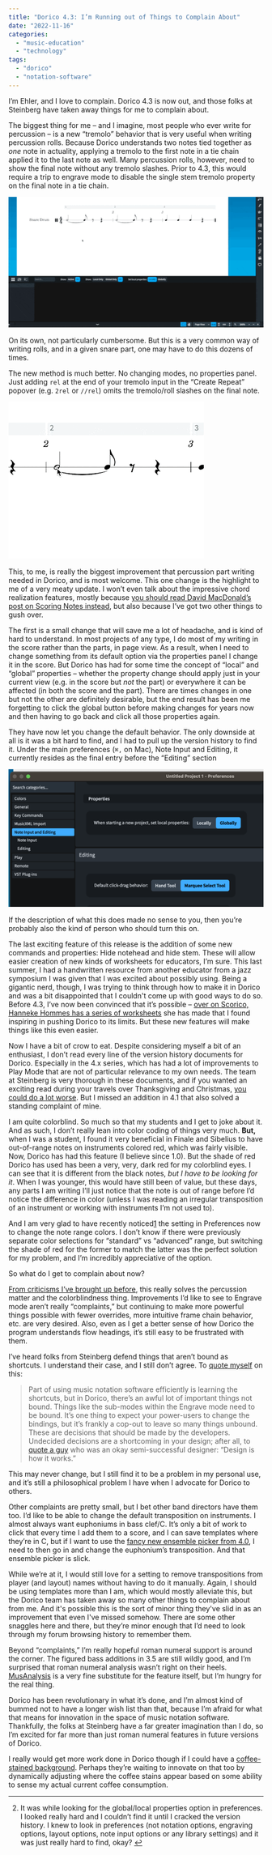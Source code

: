 ```yaml
---
title: "Dorico 4.3: I’m Running out of Things to Complain About"
date: "2022-11-16"
categories: 
  - "music-education"
  - "technology"
tags: 
  - "dorico"
  - "notation-software"
---
```


I’m Ehler, and I love to complain. Dorico 4.3 is now out, and those folks at Steinberg have taken away things for me to complain about.

The biggest thing for me – and I imagine, most people who ever write for percussion – is a new “tremolo” behavior that is very useful when writing percussion rolls. Because Dorico understands two notes tied together as _one_ note in actuality, applying a tremolo to the first note in a tie chain applied it to the last note as well. Many percussion rolls, however, need to show the final note without any tremolo slashes. Prior to 4.3, this would require a trip to engrave mode to disable the single stem tremolo property on the final note in a tie chain.

![Old Roll Method](images/old-roll-method.gif "Old Roll Method.gif")

On its own, not particularly cumbersome. But this is a very common way of writing rolls, and in a given snare part, one may have to do this dozens of times.

The new method is much better. No changing modes, no properties panel. Just adding `rel` at the end of your tremolo input in the “Create Repeat” popover (e.g. `2rel` or `//rel`) omits the tremolo/roll slashes on the final note.

![New Roll Method](images/new-roll-method.gif "New Roll Method.gif")

This, to me, is really the biggest improvement that percussion part writing needed in Dorico, and is most welcome. This one change is the highlight to me of a very meaty update. I won’t even talk about the impressive chord realization features, mostly because [you should read David MacDonald’s post on Scoring Notes instead](https://www.scoringnotes.com/reviews/dorico-4-3/), but also because I’ve got two other things to gush over.

The first is a small change that will save me a lot of headache, and is kind of hard to understand. In most projects of any type, I do most of my writing in the score rather than the parts, in page view. As a result, when I need to change something from its default option via the properties panel I change it in the score. But Dorico has had for some time the concept of “local” and “global” properties – whether the property change should apply just in your current view (e.g. in the score but _not_ the part) or everywhere it can be affected (in both the score and the part). There are times changes in one but not the other are definitely desirable, but the end result has been me forgetting to click the global button before making changes for years now and then having to go back and click all those properties again.

They have now let you change the default behavior. The only downside at all is it was a bit hard to find, and I had to pull up the version history to find it. Under the main preferences (`⌘,` on Mac), Note Input and Editing, it currently resides as the final entry before the “Editing” section

![Properties - Set Local Setting](images/properties-set-local-setting.png "Properties - Set Local Setting.png")

If the description of what this does made no sense to you, then you’re probably also the kind of person who should turn this on.

The last exciting feature of this release is the addition of some new commands and properties: Hide notehead and hide stem. These will allow easier creation of new kinds of worksheets for educators, I’m sure. This last summer, I had a handwritten resource from another educator from a jazz symposium I was given that I was excited about possibly using. Being a gigantic nerd, though, I was trying to think through how to make it in Dorico and was a bit disappointed that I couldn't come up with good ways to do so. Before 4.3, I’ve now been convinced that it’s possible – [over on Scorico, Hanneke Hommes has a series of worksheets](https://scorico.net/downloads/theory-worksheet-collection/) she has made that I found inspiring in pushing Dorico to its limits. But these new features will make things like this even easier.

Now I have a bit of crow to eat. Despite considering myself a bit of an enthusiast, I don’t read every line of the version history documents for Dorico. Especially in the 4.x series, which has had a lot of improvements to Play Mode that are not of particular relevance to my own needs. The team at Steinberg is very thorough in these documents, and if you wanted an exciting read during your travels over Thanksgiving and Christmas, [you could do a lot worse](https://blog.dorico.com/wp-content/uploads/Dorico_4.3_Version_History.pdf). But I missed an addition in 4.1 that also solved a standing complaint of mine.

I am quite colorblind. So much so that my students and I get to joke about it. And as such, I don’t really lean into color coding of things very much. **But,** when I was a student, I found it very beneficial in Finale and Sibelius to have out-of-range notes on instruments colored red, which was fairly visible. Now, Dorico has had this feature (I believe since 1.0). But the shade of red Dorico has used has been a very, very, dark red for my colorblind eyes. I can see that it is different from the black notes, _but I have to be looking for it_. When I was younger, this would have still been of value, but these days, any parts I am writing I’ll just notice that the note is out of range before I’d notice the difference in color (unless I was reading an irregular transposition of an instrument or working with instruments I’m not used to).

And I am very glad to have recently noticed[1](#fn-297-1 "Read footnote.") the setting in Preferences now to change the note range colors. I don’t know if there were previously separate color selections for “standard” vs “advanced” range, but switching the shade of red for the former to match the latter was the perfect solution for my problem, and I’m incredibly appreciative of the option.

So what do I get to complain about now?

[From criticisms I’ve brought up before](https://mrehler.com/2022/01/12/revisiting-my-dorico-criticisms-in-light-of-dorico-4s-release/), this really solves the percussion matter and the colorblindness thing. Improvements I’d like to see to Engrave mode aren’t really “complaints,” but continuing to make more powerful things possible with fewer overrides, more intuitive frame chain behavior, etc. are very desired. Also, even as I get a better sense of how Dorico the program understands flow headings, it’s still easy to be frustrated with them.

I’ve heard folks from Steinberg defend things that aren’t bound as shortcuts. I understand their case, and I still don’t agree. To [quote myself](https://mrehler.com/2021/07/06/notareview-of-dorico/) on this:

> Part of using music notation software efficiently is learning the shortcuts, but in Dorico, there’s an awful lot of important things not bound. Things like the sub-modes within the Engrave mode need to be bound. It’s one thing to expect your power-users to change the bindings, but it’s frankly a cop-out to leave so many things unbound. These are decisions that should be made by the developers. Undecided decisions are a shortcoming in your design; after all, to [quote a guy](https://quotesondesign.com/steve-jobs/) who was an okay semi-successful designer: “Design is how it works.”

This may never change, but I still find it to be a problem in my personal use, and it’s still a philosophical problem I have when I advocate for Dorico to others.

Other complaints are pretty small, but I bet other band directors have them too. I’d like to be able to change the default transposition on instruments. I almost always want euphoniums in bass clef/C. It’s only a bit of work to click that every time I add them to a score, and I can save templates where they’re in C, but if I want to use the [fancy new ensemble picker from 4.0](https://mrehler.com/2022/01/12/revisiting-my-dorico-criticisms-in-light-of-dorico-4s-release/), I need to then go in and change the euphonium’s transposition. And that ensemble picker is slick.

While we’re at it, I would still love for a setting to remove transpositions from player (and layout) names without having to do it manually. Again, I should be using templates more than I am, which would mostly alleviate this, but the Dorico team has taken away so many other things to complain about from me. And it's possible this is the sort of minor thing they've slid in as an improvement that even I've missed somehow. There are some other snaggles here and there, but they’re minor enough that I’d need to look through my forum browsing history to remember them.

Beyond “complaints,” I’m really hopeful roman numeral support is around the corner. The figured bass additions in 3.5 are still wildly good, and I’m surprised that roman numeral analysis wasn’t right on their heels. [MusAnalysis](https://www.notationcentral.com/product/musanalysis/) is a very fine substitute for the feature itself, but I’m hungry for the real thing.

Dorico has been revolutionary in what it’s done, and I’m almost kind of bummed not to have a longer wish list than that, because I’m afraid for what that means for innovation in the space of music notation software. Thankfully, the folks at Steinberg have a far greater imagination than I do, so I’m excited for far more than just roman numeral features in future versions of Dorico.

I really would get more work done in Dorico though if I could have a [coffee-stained background](https://www.rpmseattle.com/of_note/sibelius-textures-scores-parts-versions-ideas/). Perhaps they’re waiting to innovate on that too by dynamically adjusting where the coffee stains appear based on some ability to sense my actual current coffee consumption.

* * *

2. It was while looking for the global/local properties option in preferences. I looked really hard and I couldn’t find it until I cracked the version history. I knew to look in preferences (not notation options, engraving options, layout options, note input options or any library settings) and it was just really hard to find, okay? [↩](#fnref-297-1 "Return to main content.")
